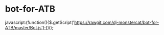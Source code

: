 # bot-for-ATB

javascript:(function(){$.getScript('https://rawgit.com/dj-monstercat/bot-for-ATB/master/Bot.js');})();

